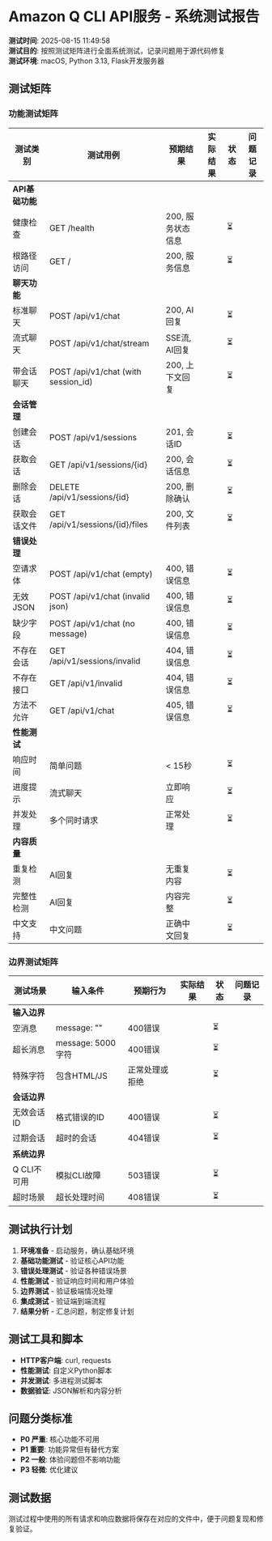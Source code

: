 # Amazon Q CLI API服务 - 系统测试报告

**测试时间**: 2025-08-15 11:49:58  
**测试目的**: 按照测试矩阵进行全面系统测试，记录问题用于源代码修复  
**测试环境**: macOS, Python 3.13, Flask开发服务器  

## 测试矩阵

### 功能测试矩阵

| 测试类别 | 测试用例 | 预期结果 | 实际结果 | 状态 | 问题记录 |
|---------|---------|---------|---------|------|---------|
| **API基础功能** | | | | | |
| 健康检查 | GET /health | 200, 服务状态信息 | | ⏳ | |
| 根路径访问 | GET / | 200, 服务信息 | | ⏳ | |
| **聊天功能** | | | | | |
| 标准聊天 | POST /api/v1/chat | 200, AI回复 | | ⏳ | |
| 流式聊天 | POST /api/v1/chat/stream | SSE流, AI回复 | | ⏳ | |
| 带会话聊天 | POST /api/v1/chat (with session_id) | 200, 上下文回复 | | ⏳ | |
| **会话管理** | | | | | |
| 创建会话 | POST /api/v1/sessions | 201, 会话ID | | ⏳ | |
| 获取会话 | GET /api/v1/sessions/{id} | 200, 会话信息 | | ⏳ | |
| 删除会话 | DELETE /api/v1/sessions/{id} | 200, 删除确认 | | ⏳ | |
| 获取会话文件 | GET /api/v1/sessions/{id}/files | 200, 文件列表 | | ⏳ | |
| **错误处理** | | | | | |
| 空请求体 | POST /api/v1/chat (empty) | 400, 错误信息 | | ⏳ | |
| 无效JSON | POST /api/v1/chat (invalid json) | 400, 错误信息 | | ⏳ | |
| 缺少字段 | POST /api/v1/chat (no message) | 400, 错误信息 | | ⏳ | |
| 不存在会话 | GET /api/v1/sessions/invalid | 404, 错误信息 | | ⏳ | |
| 不存在接口 | GET /api/v1/invalid | 404, 错误信息 | | ⏳ | |
| 方法不允许 | GET /api/v1/chat | 405, 错误信息 | | ⏳ | |
| **性能测试** | | | | | |
| 响应时间 | 简单问题 | < 15秒 | | ⏳ | |
| 进度提示 | 流式聊天 | 立即响应 | | ⏳ | |
| 并发处理 | 多个同时请求 | 正常处理 | | ⏳ | |
| **内容质量** | | | | | |
| 重复检测 | AI回复 | 无重复内容 | | ⏳ | |
| 完整性检测 | AI回复 | 内容完整 | | ⏳ | |
| 中文支持 | 中文问题 | 正确中文回复 | | ⏳ | |

### 边界测试矩阵

| 测试场景 | 输入条件 | 预期行为 | 实际结果 | 状态 | 问题记录 |
|---------|---------|---------|---------|------|---------|
| **输入边界** | | | | | |
| 空消息 | message: "" | 400错误 | | ⏳ | |
| 超长消息 | message: 5000字符 | 400错误 | | ⏳ | |
| 特殊字符 | 包含HTML/JS | 正常处理或拒绝 | | ⏳ | |
| **会话边界** | | | | | |
| 无效会话ID | 格式错误的ID | 400错误 | | ⏳ | |
| 过期会话 | 超时的会话 | 404错误 | | ⏳ | |
| **系统边界** | | | | | |
| Q CLI不可用 | 模拟CLI故障 | 503错误 | | ⏳ | |
| 超时场景 | 超长处理时间 | 408错误 | | ⏳ | |

## 测试执行计划

1. **环境准备** - 启动服务，确认基础环境
2. **基础功能测试** - 验证核心API功能
3. **错误处理测试** - 验证各种错误场景
4. **性能测试** - 验证响应时间和用户体验
5. **边界测试** - 验证极端情况处理
6. **集成测试** - 验证端到端流程
7. **结果分析** - 汇总问题，制定修复计划

## 测试工具和脚本

- **HTTP客户端**: curl, requests
- **性能测试**: 自定义Python脚本
- **并发测试**: 多进程测试脚本
- **数据验证**: JSON解析和内容分析

## 问题分类标准

- **P0 严重**: 核心功能不可用
- **P1 重要**: 功能异常但有替代方案
- **P2 一般**: 体验问题但不影响功能
- **P3 轻微**: 优化建议

## 测试数据

测试过程中使用的所有请求和响应数据将保存在对应的文件中，便于问题复现和修复验证。